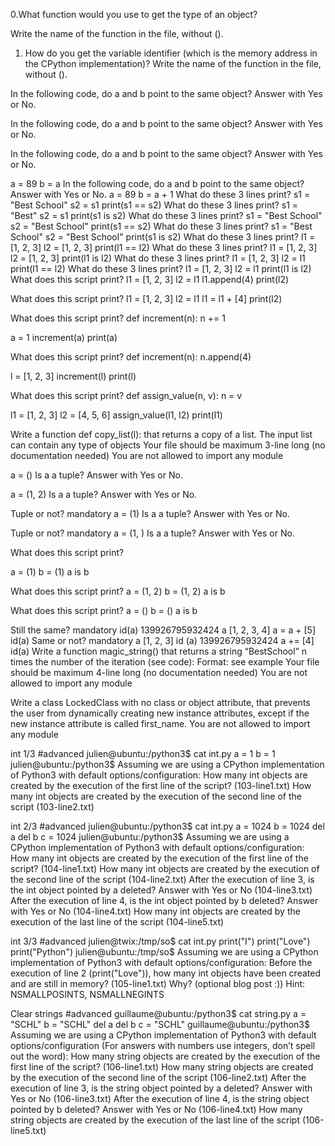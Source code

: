 0.What function would you use to get the type of an object?

Write the name of the function in the file, without ().


1. How do you get the variable identifier (which is the memory address in the CPython implementation)?
Write the name of the function in the file, without ().

In the following code, do a and b point to the same object? Answer with Yes or No.

In the following code, do a and b point to the same object? Answer with Yes or No.

In the following code, do a and b point to the same object? Answer with Yes or No.

a = 89 b = a
In the following code, do a and b point to the same object? Answer with Yes or No.
a = 89 b = a + 1
What do these 3 lines print?
s1 = "Best School" s2 = s1 print(s1 == s2)
What do these 3 lines print?
s1 = "Best" s2 = s1 print(s1 is s2)
What do these 3 lines print?
s1 = "Best School" s2 = "Best School" print(s1 == s2)
What do these 3 lines print?
s1 = "Best School" s2 = "Best School" print(s1 is s2)
What do these 3 lines print?
l1 = [1, 2, 3] l2 = [1, 2, 3] print(l1 == l2)
What do these 3 lines print?
l1 = [1, 2, 3] l2 = [1, 2, 3] print(l1 is l2)
What do these 3 lines print?
l1 = [1, 2, 3] l2 = l1 print(l1 == l2)
What do these 3 lines print?
l1 = [1, 2, 3] l2 = l1 print(l1 is l2)
What does this script print?
l1 = [1, 2, 3] l2 = l1 l1.append(4) print(l2)

What does this script print?
l1 = [1, 2, 3] l2 = l1 l1 = l1 + [4] print(l2)

What does this script print?
def increment(n): n += 1

a = 1 increment(a) print(a)

What does this script print?
def increment(n): n.append(4)

l = [1, 2, 3] increment(l) print(l)

What does this script print?
def assign_value(n, v): n = v

l1 = [1, 2, 3] l2 = [4, 5, 6] assign_value(l1, l2) print(l1)

Write a function def copy_list(l): that returns a copy of a list.
The input list can contain any type of objects Your file should be maximum 3-line long (no documentation needed) You are not allowed to import any module

a = () Is a a tuple? Answer with Yes or No.

a = (1, 2) Is a a tuple? Answer with Yes or No.

Tuple or not? mandatory a = (1) Is a a tuple? Answer with Yes or No.

Tuple or not? mandatory a = (1, ) Is a a tuple? Answer with Yes or No.

What does this script print?

a = (1) b = (1) a is b

What does this script print?
a = (1, 2) b = (1, 2) a is b

What does this script print?
a = () b = () a is b

Still the same? mandatory
id(a) 139926795932424 a [1, 2, 3, 4] a = a + [5] id(a)
Same or not? mandatory
a [1, 2, 3] id (a) 139926795932424 a += [4] id(a)
Write a function magic_string() that returns a string “BestSchool” n times the number of the iteration (see code):
Format: see example Your file should be maximum 4-line long (no documentation needed) You are not allowed to import any module

Write a class LockedClass with no class or object attribute, that prevents the user from dynamically creating new instance attributes, except if the new instance attribute is called first_name.
You are not allowed to import any module

int 1/3 #advanced julien@ubuntu:/python3$ cat int.py a = 1 b = 1 julien@ubuntu:/python3$ Assuming we are using a CPython implementation of Python3 with default options/configuration:
How many int objects are created by the execution of the first line of the script? (103-line1.txt) How many int objects are created by the execution of the second line of the script (103-line2.txt)

int 2/3 #advanced julien@ubuntu:/python3$ cat int.py a = 1024 b = 1024 del a del b c = 1024 julien@ubuntu:/python3$ Assuming we are using a CPython implementation of Python3 with default options/configuration:
How many int objects are created by the execution of the first line of the script? (104-line1.txt) How many int objects are created by the execution of the second line of the script (104-line2.txt) After the execution of line 3, is the int object pointed by a deleted? Answer with Yes or No (104-line3.txt) After the execution of line 4, is the int object pointed by b deleted? Answer with Yes or No (104-line4.txt) How many int objects are created by the execution of the last line of the script (104-line5.txt)

int 3/3 #advanced julien@twix:/tmp/so$ cat int.py print("I") print("Love") print("Python") julien@ubuntu:/tmp/so$ Assuming we are using a CPython implementation of Python3 with default options/configuration:
Before the execution of line 2 (print("Love")), how many int objects have been created and are still in memory? (105-line1.txt) Why? (optional blog post :)) Hint: NSMALLPOSINTS, NSMALLNEGINTS

Clear strings #advanced guillaume@ubuntu:/python3$ cat string.py a = "SCHL" b = "SCHL" del a del b c = "SCHL" guillaume@ubuntu:/python3$ Assuming we are using a CPython implementation of Python3 with default options/configuration (For answers with numbers use integers, don’t spell out the word):
How many string objects are created by the execution of the first line of the script? (106-line1.txt) How many string objects are created by the execution of the second line of the script (106-line2.txt) After the execution of line 3, is the string object pointed by a deleted? Answer with Yes or No (106-line3.txt) After the execution of line 4, is the string object pointed by b deleted? Answer with Yes or No (106-line4.txt) How many string objects are created by the execution of the last line of the script (106-line5.txt)
